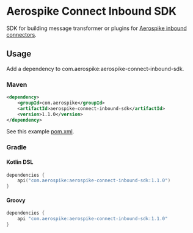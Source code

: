 # Aerospike Connect Inbound SDK

SDK for building message transformer or plugins for
[Aerospike inbound connectors](https://www.aerospike.com/docs/connect/index.html).

## Usage

Add a dependency to com.aerospike:aerospike-connect-inbound-sdk.

### Maven

```xml
<dependency>
    <groupId>com.aerospike</groupId>
    <artifactId>aerospike-connect-inbound-sdk</artifactId>
    <version>1.1.0</version>
</dependency>
```

See this example [pom.xml](examples/kafka/pom.xml).

### Gradle

#### Kotlin DSL

```kotlin
dependencies {
    api("com.aerospike:aerospike-connect-inbound-sdk:1.1.0")
}
```

#### Groovy

```groovy
dependencies {
    api "com.aerospike:aerospike-connect-inbound-sdk:1.1.0"
}
```
